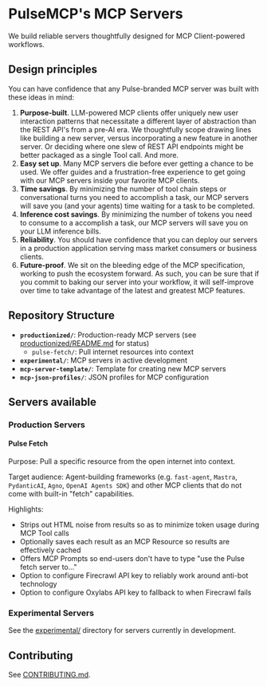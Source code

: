 # PulseMCP's MCP Servers

We build reliable servers thoughtfully designed for MCP Client-powered workflows.

## Design principles

You can have confidence that any Pulse-branded MCP server was built with these ideas in mind:

<!-- Test comment for CI verification -->

1. **Purpose-built**. LLM-powered MCP clients offer uniquely new user interaction patterns that necessitate a different layer of abstraction than the REST API's from a pre-AI era. We thoughtfully scope drawing lines like building a new server, versus incorporating a new feature in another server. Or deciding where one slew of REST API endpoints might be better packaged as a single Tool call. And more.
2. **Easy set up**. Many MCP servers die before ever getting a chance to be used. We offer guides and a frustration-free experience to get going with our MCP servers inside your favorite MCP clients.
3. **Time savings**. By minimizing the number of tool chain steps or conversational turns you need to accomplish a task, our MCP servers will save you (and your agents) time waiting for a task to be completed.
4. **Inference cost savings**. By minimizing the number of tokens you need to consume to a accomplish a task, our MCP servers will save you on your LLM inference bills.
5. **Reliability**. You should have confidence that you can deploy our servers in a production application serving mass market consumers or business clients.
6. **Future-proof**. We sit on the bleeding edge of the MCP specification, working to push the ecosystem forward. As such, you can be sure that if you commit to baking our server into your workflow, it will self-improve over time to take advantage of the latest and greatest MCP features.

## Repository Structure

- **`productionized/`**: Production-ready MCP servers (see [productionized/README.md](./productionized/README.md) for status)
  - `pulse-fetch/`: Pull internet resources into context
- **`experimental/`**: MCP servers in active development
- **`mcp-server-template/`**: Template for creating new MCP servers
- **`mcp-json-profiles/`**: JSON profiles for MCP configuration

## Servers available

### Production Servers

#### Pulse Fetch

Purpose: Pull a specific resource from the open internet into context.

Target audience: Agent-building frameworks (e.g. `fast-agent`, `Mastra`, `PydanticAI`, `Agno`, `OpenAI Agents SDK`) and other MCP clients that do not come with built-in "fetch" capabilities.

Highlights:

- Strips out HTML noise from results so as to minimize token usage during MCP Tool calls
- Optionally saves each result as an MCP Resource so results are effectively cached
- Offers MCP Prompts so end-users don't have to type "use the Pulse fetch server to..."
- Option to configure Firecrawl API key to reliably work around anti-bot technology
- Option to configure Oxylabs API key to fallback to when Firecrawl fails

### Experimental Servers

See the [experimental/](./experimental/) directory for servers currently in development.

## Contributing

See [CONTRIBUTING.md](./CONTRIBUTING.md).
